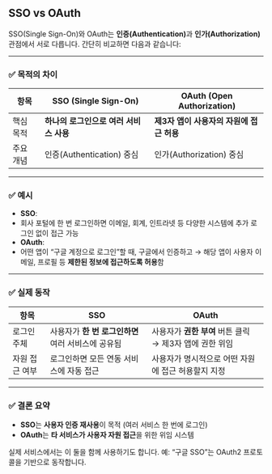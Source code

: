 <h2 data-ke-size="size26">SSO vs OAuth</h2>
<p data-ke-size="size16">SSO(Single Sign-On)와 OAuth는 <b>인증(Authentication)</b>과 <b>인가(Authorization)</b> 관점에서 서로 다릅니다. 간단히 비교하면 다음과 같습니다:</p>
<hr data-ke-style="style1" />
<h3 data-ke-size="size23"><b>✅ 목적의 차이</b></h3>
<table data-ke-align="alignLeft">
<thead>
<tr>
<th><b>항목</b></th>
<th><b>SSO (Single Sign-On)</b></th>
<th><b>OAuth (Open Authorization)</b></th>
</tr>
</thead>
<tbody>
<tr>
<td>핵심 목적</td>
<td><b>하나의 로그인으로 여러 서비스 사용</b></td>
<td><b>제3자 앱이 사용자의 자원에 접근 허용</b></td>
</tr>
<tr>
<td>주요 개념</td>
<td>인증(Authentication) 중심</td>
<td>인가(Authorization) 중심</td>
</tr>
</tbody>
</table>
<hr data-ke-style="style1" />
<h3 data-ke-size="size23"><b>✅ 예시</b></h3>
<ul style="list-style-type: disc;" data-ke-list-type="disc">
<li><b>SSO</b>:</li>
<li>회사 포털에 한 번 로그인하면 이메일, 회계, 인트라넷 등 다양한 시스템에 추가 로그인 없이 접근 가능</li>
<li><b>OAuth</b>:</li>
<li>어떤 앱이 &ldquo;구글 계정으로 로그인&rdquo;할 때, 구글에서 인증하고 &rarr; 해당 앱이 사용자 이메일, 프로필 등 <b>제한된 정보에 접근하도록 허용</b>함</li>
</ul>
<hr data-ke-style="style1" />
<h3 data-ke-size="size23"><b>✅ 실제 동작</b></h3>
<table data-ke-align="alignLeft">
<thead>
<tr>
<th><b>항목</b></th>
<th><b>SSO</b></th>
<th><b>OAuth</b></th>
</tr>
</thead>
<tbody>
<tr>
<td>로그인 주체</td>
<td>사용자가 <b>한 번 로그인하면</b> 여러 서비스에 공유됨</td>
<td>사용자가 <b>권한 부여</b> 버튼 클릭 &rarr; 제3자 앱에 권한 위임</td>
</tr>
<tr>
<td>자원 접근 여부</td>
<td>로그인하면 모든 연동 서비스에 자동 접근</td>
<td>사용자가 명시적으로 어떤 자원에 접근 허용할지 지정</td>
</tr>
</tbody>
</table>
<hr data-ke-style="style1" />
<h3 data-ke-size="size23"><b>✅ 결론 요약</b></h3>
<ul style="list-style-type: disc;" data-ke-list-type="disc">
<li><b>SSO</b>는 <b>사용자 인증 재사용</b>이 목적 (여러 서비스 한 번에 로그인)</li>
<li><b>OAuth</b>는 <b>타 서비스가 사용자 자원 접근</b>을 위한 위임 시스템</li>
</ul>
<p data-ke-size="size16">  실제 서비스에서는 이 둘을 함께 사용하기도 합니다. 예: &ldquo;구글 SSO&rdquo;는 OAuth2 프로토콜을 기반으로 동작합니다.</p>